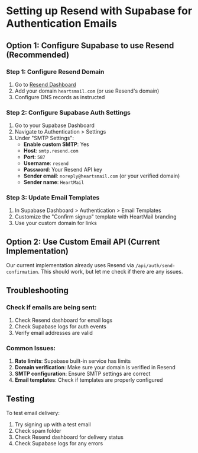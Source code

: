 # Setting up Resend with Supabase for Authentication Emails

## Option 1: Configure Supabase to use Resend (Recommended)

### Step 1: Configure Resend Domain
1. Go to [Resend Dashboard](https://resend.com/domains)
2. Add your domain `heartsmail.com` (or use Resend's domain)
3. Configure DNS records as instructed

### Step 2: Configure Supabase Auth Settings
1. Go to your Supabase Dashboard
2. Navigate to Authentication > Settings
3. Under "SMTP Settings":
   - **Enable custom SMTP**: Yes
   - **Host**: `smtp.resend.com`
   - **Port**: `587`
   - **Username**: `resend`
   - **Password**: Your Resend API key
   - **Sender email**: `noreply@heartsmail.com` (or your verified domain)
   - **Sender name**: `HeartMail`

### Step 3: Update Email Templates
1. In Supabase Dashboard > Authentication > Email Templates
2. Customize the "Confirm signup" template with HeartMail branding
3. Use your custom domain for links

## Option 2: Use Custom Email API (Current Implementation)

Our current implementation already uses Resend via `/api/auth/send-confirmation`. This should work, but let me check if there are any issues.

## Troubleshooting

### Check if emails are being sent:
1. Check Resend dashboard for email logs
2. Check Supabase logs for auth events
3. Verify email addresses are valid

### Common Issues:
1. **Rate limits**: Supabase built-in service has limits
2. **Domain verification**: Make sure your domain is verified in Resend
3. **SMTP configuration**: Ensure SMTP settings are correct
4. **Email templates**: Check if templates are properly configured

## Testing

To test email delivery:
1. Try signing up with a test email
2. Check spam folder
3. Check Resend dashboard for delivery status
4. Check Supabase logs for any errors
